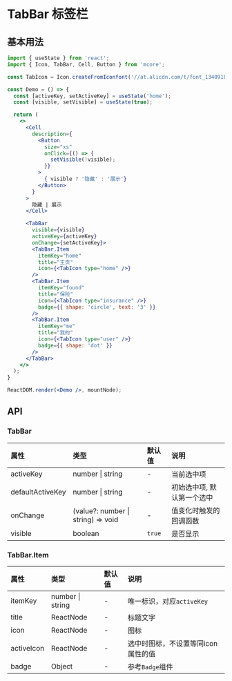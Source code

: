 # TabBar 标签栏



## 基本用法
```jsx
import { useState } from 'react';
import { Icon, TabBar, Cell, Button } from 'mcore';

const TabIcon = Icon.createFromIconfont('//at.alicdn.com/t/font_1340918_lpsswvb7yv.js');

const Demo = () => {
  const [activeKey, setActiveKey] = useState('home');
  const [visible, setVisible] = useState(true);

  return (
    <>
      <Cell
        description={
          <Button
            size="xs"
            onClick={() => {
              setVisible(!visible);
            }}
          >
            { visible ? '隐藏' : '展示'}
          </Button>
        }
      >
        隐藏 | 展示
      </Cell>

      <TabBar
        visible={visible}
        activeKey={activeKey}
        onChange={setActiveKey}>
        <TabBar.Item
          itemKey="home"
          title="主页"
          icon={<TabIcon type="home" />}
        />
        <TabBar.Item
          itemKey="found"
          title="保险"
          icon={<TabIcon type="insurance" />}
          badge={{ shape: 'circle', text: '3' }}
        />
        <TabBar.Item
          itemKey="me"
          title="我的"
          icon={<TabIcon type="user" />}
          badge={{ shape: 'dot' }}
        />
      </TabBar>
    </>  
  );
}

ReactDOM.render(<Demo />, mountNode);
```



## API

### TabBar

| 属性 | 类型 | 默认值 | 说明 |
| :--- | :--- | :--- | :--- |
| activeKey | number \| string | - | 当前选中项 |
| defaultActiveKey | number \| string | - | 初始选中项, 默认第一个选中 |
| onChange | (value?: number \| string) => void | - | 值变化时触发的回调函数 |
| visible | boolean | `true` | 是否显示 |


### TabBar.Item

| 属性 | 类型 | 默认值 | 说明 |
| :--- | :--- | :--- | :--- |
| itemKey | number \| string | - | 唯一标识，对应`activeKey` |
| title | ReactNode | - | 标题文字 |
| icon | ReactNode | - | 图标 |
| activeIcon | ReactNode | - | 选中时图标，不设置等同icon属性的值 |
| badge | Object | - | 参考`Badge`组件 |